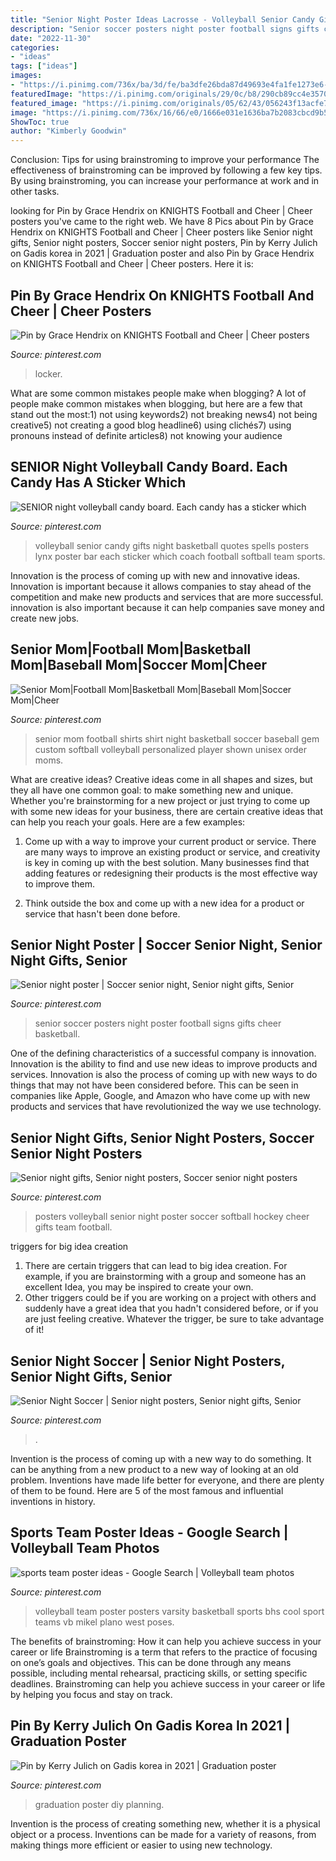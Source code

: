 ```yaml
---
title: "Senior Night Poster Ideas Lacrosse - Volleyball Senior Candy Gifts Night Basketball Quotes Spells Posters Lynx Poster Bar Each Sticker Which Coach Football Softball Team Sports"
description: "Senior soccer posters night poster football signs gifts cheer basketball"
date: "2022-11-30"
categories:
- "ideas"
tags: ["ideas"]
images:
- "https://i.pinimg.com/736x/ba/3d/fe/ba3dfe26bda87d49693e4fa1fe1273e6--football--football-baby.jpg"
featuredImage: "https://i.pinimg.com/originals/29/0c/b8/290cb89cc4e3570195d0222e06019d15.jpg"
featured_image: "https://i.pinimg.com/originals/05/62/43/056243f13acfe7b73db72a5226b03b69.jpg"
image: "https://i.pinimg.com/736x/16/66/e0/1666e031e1636ba7b2083cbcd9b5457d--volleyball-team-pics-volleyball-posters.jpg"
ShowToc: true
author: "Kimberly Goodwin"
---
```



Conclusion: Tips for using brainstroming to improve your performance
The effectiveness of brainstroming can be improved by following a few key tips. By using brainstroming, you can increase your performance at work and in other tasks.

	

		
looking for Pin by Grace Hendrix on KNIGHTS Football and Cheer | Cheer posters you've came to the right web. We have 8 Pics about Pin by Grace Hendrix on KNIGHTS Football and Cheer | Cheer posters like Senior night gifts, Senior night posters, Soccer senior night posters, Pin by Kerry Julich on Gadis korea in 2021 | Graduation poster and also Pin by Grace Hendrix on KNIGHTS Football and Cheer | Cheer posters. Here it is:
		
    
## Pin By Grace Hendrix On KNIGHTS Football And Cheer | Cheer Posters

<img loading=lazy src="https://i.pinimg.com/originals/05/62/43/056243f13acfe7b73db72a5226b03b69.jpg" onerror="this.onerror=null;this.src='https://tse3.mm.bing.net/th?id=OIP.G7aFdRNmCGwHYILdibgR6gHaJ4&amp;pid=15.1';" alt="Pin by Grace Hendrix on KNIGHTS Football and Cheer | Cheer posters">

_Source: pinterest.com_

>locker. 

	

What are some common mistakes people make when blogging?
A lot of people make common mistakes when blogging, but here are a few that stand out the most:1) not using keywords2) not breaking news4) not being creative5) not creating a good blog headline6) using clichés7) using pronouns instead of definite articles8) not knowing your audience

    
## SENIOR Night Volleyball Candy Board. Each Candy Has A Sticker Which

<img loading=lazy src="https://i.pinimg.com/736x/da/da/dd/dadadd4ff78b612af00a5f25eb57188c--volleyball-gifts-volleyball-ideas.jpg" onerror="this.onerror=null;this.src='https://tse3.mm.bing.net/th?id=OIP.kNoE2xuQK09yqajsd5JfSwHaJ3&amp;pid=15.1';" alt="SENIOR night volleyball candy board. Each candy has a sticker which">

_Source: pinterest.com_

>volleyball senior candy gifts night basketball quotes spells posters lynx poster bar each sticker which coach football softball team sports. 

	

Innovation is the process of coming up with new and innovative ideas. Innovation is important because it allows companies to stay ahead of the competition and make new products and services that are more successful. innovation is also important because it can help companies save money and create new jobs.

    
## Senior Mom|Football Mom|Basketball Mom|Baseball Mom|Soccer Mom|Cheer

<img loading=lazy src="https://i.pinimg.com/originals/dd/5c/0d/dd5c0db86100adb3d8547f087db2cc7e.jpg" onerror="this.onerror=null;this.src='https://tse3.mm.bing.net/th?id=OIP.C2p2ziQaXi0sJOXIWMedrQHaLI&amp;pid=15.1';" alt="Senior Mom|Football Mom|Basketball Mom|Baseball Mom|Soccer Mom|Cheer">

_Source: pinterest.com_

>senior mom football shirts shirt night basketball soccer baseball gem custom softball volleyball personalized player shown unisex order moms. 

	

What are creative ideas?
Creative ideas come in all shapes and sizes, but they all have one common goal: to make something new and unique. Whether you're brainstorming for a new project or just trying to come up with some new ideas for your business, there are certain creative ideas that can help you reach your goals. Here are a few examples: 
1. Come up with a way to improve your current product or service. There are many ways to improve an existing product or service, and creativity is key in coming up with the best solution. Many businesses find that adding features or redesigning their products is the most effective way to improve them. 

2. Think outside the box and come up with a new idea for a product or service that hasn't been done before.

    
## Senior Night Poster | Soccer Senior Night, Senior Night Gifts, Senior

<img loading=lazy src="https://i.pinimg.com/736x/ba/3d/fe/ba3dfe26bda87d49693e4fa1fe1273e6--football--football-baby.jpg" onerror="this.onerror=null;this.src='https://tse3.mm.bing.net/th?id=OIP.NCqmluFGuoc1sv8tJlb3wAHaJ4&amp;pid=15.1';" alt="Senior night poster | Soccer senior night, Senior night gifts, Senior">

_Source: pinterest.com_

>senior soccer posters night poster football signs gifts cheer basketball. 

	

One of the defining characteristics of a successful company is innovation. Innovation is the ability to find and use new ideas to improve products and services. Innovation is also the process of coming up with new ways to do things that may not have been considered before. This can be seen in companies like Apple, Google, and Amazon who have come up with new products and services that have revolutionized the way we use technology.

    
## Senior Night Gifts, Senior Night Posters, Soccer Senior Night Posters

<img loading=lazy src="https://i.pinimg.com/originals/49/6b/f1/496bf1483cb260a74d5570352cea2ebf.jpg" onerror="this.onerror=null;this.src='https://tse4.mm.bing.net/th?id=OIP.VB_UrOr8vBjI81FW0Uvv8wHaJ3&amp;pid=15.1';" alt="Senior night gifts, Senior night posters, Soccer senior night posters">

_Source: pinterest.com_

>posters volleyball senior night poster soccer softball hockey cheer gifts team football. 

	

triggers for big idea creation
1. There are certain triggers that can lead to big idea creation. For example, if you are brainstorming with a group and someone has an excellent Idea, you may be inspired to create your own. 
2. Other triggers could be if you are working on a project with others and suddenly have a great idea that you hadn't considered before, or if you are just feeling creative. Whatever the trigger, be sure to take advantage of it!

    
## Senior Night Soccer | Senior Night Posters, Senior Night Gifts, Senior

<img loading=lazy src="https://i.pinimg.com/originals/29/0c/b8/290cb89cc4e3570195d0222e06019d15.jpg" onerror="this.onerror=null;this.src='https://tse1.mm.bing.net/th?id=OIP.Y-OgwHTyRALBh7a5g-h8yAHaNK&amp;pid=15.1';" alt="Senior Night Soccer | Senior night posters, Senior night gifts, Senior">

_Source: pinterest.com_

>. 

	

Invention is the process of coming up with a new way to do something. It can be anything from a new product to a new way of looking at an old problem. Inventions have made life better for everyone, and there are plenty of them to be found. Here are 5 of the most famous and influential inventions in history.

    
## Sports Team Poster Ideas - Google Search | Volleyball Team Photos

<img loading=lazy src="https://i.pinimg.com/736x/16/66/e0/1666e031e1636ba7b2083cbcd9b5457d--volleyball-team-pics-volleyball-posters.jpg" onerror="this.onerror=null;this.src='https://tse2.mm.bing.net/th?id=OIP.MyHKE5syJ0O3SN75MeAgZwHaE7&amp;pid=15.1';" alt="sports team poster ideas - Google Search | Volleyball team photos">

_Source: pinterest.com_

>volleyball team poster posters varsity basketball sports bhs cool sport teams vb mikel plano west poses. 

	

The benefits of brainstroming: How it can help you achieve success in your career or life
Brainstroming is a term that refers to the practice of focusing on one’s goals and objectives. This can be done through any means possible, including mental rehearsal, practicing skills, or setting specific deadlines. Brainstroming can help you achieve success in your career or life by helping you focus and stay on track.

    
## Pin By Kerry Julich On Gadis Korea In 2021 | Graduation Poster

<img loading=lazy src="https://i.pinimg.com/1200x/30/32/e6/3032e636ba100ac0fb6f05ecb42427a2.jpg" onerror="this.onerror=null;this.src='https://tse1.mm.bing.net/th?id=OIP.gxzvNl7jEGMOPxHAZp5nzQHaPP&amp;pid=15.1';" alt="Pin by Kerry Julich on Gadis korea in 2021 | Graduation poster">

_Source: pinterest.com_

>graduation poster diy planning. 

	

Invention is the process of creating something new, whether it is a physical object or a process. Inventions can be made for a variety of reasons, from making things more efficient or easier to using new technology. 

